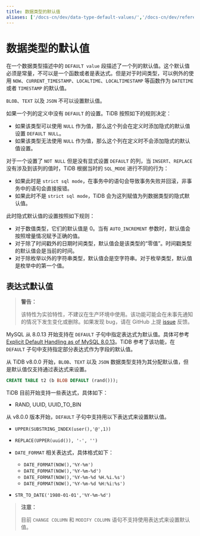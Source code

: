 ```yaml
---
title: 数据类型的默认值
aliases: ['/docs-cn/dev/data-type-default-values/','/docs-cn/dev/reference/sql/data-types/default-values/']
---
```


# 数据类型的默认值

在一个数据类型描述中的 `DEFAULT value` 段描述了一个列的默认值。这个默认值必须是常量，不可以是一个函数或者是表达式。但是对于时间类型，可以例外的使用 `NOW`、`CURRENT_TIMESTAMP`、`LOCALTIME`、`LOCALTIMESTAMP` 等函数作为 `DATETIME` 或者 `TIMESTAMP` 的默认值。

`BLOB`、`TEXT` 以及 `JSON` 不可以设置默认值。

如果一个列的定义中没有 `DEFAULT` 的设置。TiDB 按照如下的规则决定：

* 如果该类型可以使用 `NULL` 作为值，那么这个列会在定义时添加隐式的默认值设置 `DEFAULT NULL`。
* 如果该类型无法使用 `NULL` 作为值，那么这个列在定义时不会添加隐式的默认值设置。

对于一个设置了 `NOT NULL` 但是没有显式设置 `DEFAULT` 的列，当 `INSERT`、`REPLACE` 没有涉及到该列的值时，TiDB 根据当时的 `SQL_MODE` 进行不同的行为：

* 如果此时是 `strict sql mode`，在事务中的语句会导致事务失败并回滚，非事务中的语句会直接报错。
* 如果此时不是 `strict sql mode`，TiDB 会为这列赋值为列数据类型的隐式默认值。

此时隐式默认值的设置按照如下规则：

* 对于数值类型，它们的默认值是 0。当有 `AUTO_INCREMENT` 参数时，默认值会按照增量情况赋予正确的值。
* 对于除了时间戳外的日期时间类型，默认值会是该类型的“零值”。时间戳类型的默认值会是当前的时间。
* 对于除枚举以外的字符串类型，默认值会是空字符串。对于枚举类型，默认值是枚举中的第一个值。

## 表达式默认值

> **警告：**
>
> 该特性为实验特性，不建议在生产环境中使用。该功能可能会在未事先通知的情况下发生变化或删除。如果发现 bug，请在 GitHub 上提 [issue](https://github.com/pingcap/tidb/issues) 反馈。

MySQL 从 8.0.13 开始支持在 `DEFAULT` 子句中指定表达式为默认值。具体可参考 [Explicit Default Handling as of MySQL 8.0.13](https://dev.mysql.com/doc/refman/8.0/en/data-type-defaults.html#data-type-defaults-explicit)。TiDB 参考了该功能，在 `DEFAULT` 子句中支持指定部分表达式作为字段的默认值。

从 TiDB v8.0.0 开始，`BLOB`、`TEXT` 以及 `JSON` 数据类型支持为其分配默认值，但是默认值仅支持通过表达式来设置。

```sql
CREATE TABLE t2 (b BLOB DEFAULT (rand()));
```

TiDB 目前开始支持一些表达式，具体如下：

* RAND, UUID, UUID_TO_BIN

从 v8.0.0 版本开始，`DEFAULT` 子句中支持用以下表达式来设置默认值。

* `UPPER(SUBSTRING_INDEX(user(),'@',1))`

* `REPLACE(UPPER(uuid()), '-', '')`

* `DATE_FORMAT` 相关表达式，具体格式如下：

  * `DATE_FORMAT(NOW(),'%Y-%m')`
  * `DATE_FORMAT(NOW(),'%Y-%m-%d')`
  * `DATE_FORMAT(NOW(),'%Y-%m-%d %H.%i.%s')`
  * `DATE_FORMAT(NOW(),'%Y-%m-%d %H:%i:%s')`

* `STR_TO_DATE('1980-01-01','%Y-%m-%d')`

> **注意：**
>
> 目前 `CHANGE COLUMN` 和 `MODIFY COLUMN` 语句不支持使用表达式来设置默认值。
